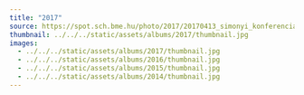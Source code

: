 ```yaml
---
title: "2017"
source: https://spot.sch.bme.hu/photo/2017/20170413_simonyi_konferencia
thumbnail: ../../../static/assets/albums/2017/thumbnail.jpg
images:
  - ../../../static/assets/albums/2017/thumbnail.jpg
  - ../../../static/assets/albums/2016/thumbnail.jpg
  - ../../../static/assets/albums/2015/thumbnail.jpg
  - ../../../static/assets/albums/2014/thumbnail.jpg
---
```


